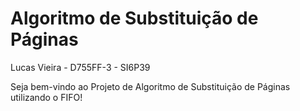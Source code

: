 # Algoritmo de Substituição de Páginas
Lucas Vieira - D755FF-3 - SI6P39

Seja bem-vindo ao Projeto de Algoritmo de Substituição de Páginas utilizando o FIFO!
